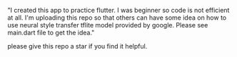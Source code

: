 "I created this app to practice flutter. I was beginner so code is not efficient at all. I'm uploading this repo so that others can have some idea on how to use neural style transfer tflite model provided by google. Please see main.dart file to get the idea." 

please give this repo a star if you find it helpful.
